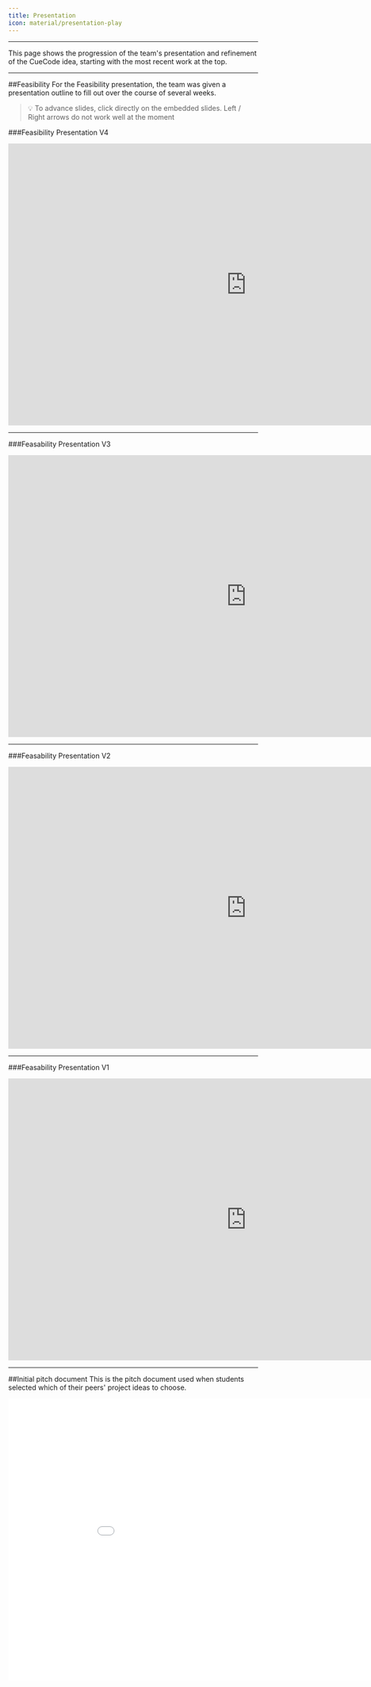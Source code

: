 ```yaml
---
title: Presentation
icon: material/presentation-play
---
```

---

This page shows the progression of the team's presentation and refinement of the
CueCode idea, starting with the most recent work at the top.

---
##Feasibility
For the Feasibility presentation,
the team was given a presentation outline to fill out over the course of several
weeks.

> :bulb: To advance slides, click directly on the embedded slides. Left / Right arrows do not work well at the moment

###Feasibility Presentation V4
<html markdown>
<iframe src="https://docs.google.com/presentation/d/e/2PACX-1vRf_mMhDVdSZ9inK6FKSTjyiGiPLGKbWQ4K_B4FQZzPLsceShlqBa6_Su6CUPK8ZAQmRA_E8TCw-pb2/embed?start=false&loop=false&delayms=3000" frameborder="0" width="960" height="569" allowfullscreen="true" mozallowfullscreen="true" webkitallowfullscreen="true"></iframe>
</html>
  
--- 
  
###Feasability Presentation V3
  
<html markdown>
<iframe src="https://docs.google.com/presentation/d/e/2PACX-1vRQC9Yka0iw8GI_uF8YIHaUsgu_w9xcAzdYGbmWcGka-z7-RDiud5Os3wK0KPCj1eqdV-xQvDrC3URB/embed?start=false&loop=false&delayms=3000" frameborder="0" width="960" height="569" allowfullscreen="true" mozallowfullscreen="true" webkitallowfullscreen="true"></iframe>
</html>
  
---
###Feasability Presentation V2

<html markdown>
<iframe src="https://docs.google.com/presentation/d/e/2PACX-1vQQIXlBjMno9nqxHaXoNIClSaviZctsIuhnMd7T9dUmuPfIWKfeytngeu1QWAx2h5vgh9LiflhG1fyi/embed?start=false&loop=false&delayms=3000" frameborder="0" width="960" height="569" allowfullscreen="true" mozallowfullscreen="true" webkitallowfullscreen="true"></iframe>
</html>
  
---
###Feasability Presentation V1

<html markdown>
<iframe src="https://docs.google.com/presentation/d/e/2PACX-1vTND6lOAWzXteetUZDJzyxeEFMAvpb9-NW3UCBnQT5eD7vPR5DWOtI5tpNZfPo_4DnYZ26XEGnFf_iY/embed?start=false&loop=false&delayms=3000" frameborder="0" width="960" height="569" allowfullscreen="true" mozallowfullscreen="true" webkitallowfullscreen="true"></iframe>
</html>

---

##Initial pitch document
This is the pitch document used when students selected which of their peers'
project ideas to choose.
<iframe src="/cuecode-website/pdf/CueCode_JohnHicks.pdf" frameborder="0" width="960" height="569" allowfullscreen="true" mozallowfullscreen="true" webkitallowfullscreen="true"></iframe>
